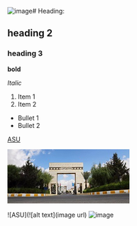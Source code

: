 ![image](https://github.com/SadeelAboalrub/SDD/assets/93833983/61250995-090b-4104-b334-8943e5b7a65a)# Heading:
## heading 2
### heading 3
**bold**


_Italic_
1. Item 1
2. Item 2
- Bullet 1
- Bullet 2

[ASU](https://www.asu.edu.jo/en/Pages/default.aspx)

![ASU](Doc/images/asu.png)

![ASU](![alt text](image url)
![image](https://www.google.com/imgres?imgurl=https%3A%2F%2Fwww.asu.edu.jo%2Far%2FNews%2FPublishingImages%2F362%2FASU-22.JPG%3FRenditionID%3D8&tbnid=LraUGVDxT3WkKM&vet=12ahUKEwi5vv7n3M-CAxW9nv0HHd2FBUEQMygDegQIARBR..i&imgrefurl=https%3A%2F%2Fwww.asu.edu.jo%2Fen%2FNews%2F&docid=2PEPgmIw0N9knM&w=1600&h=800&q=applied%20science%20university&ved=2ahUKEwi5vv7n3M-CAxW9nv0HHd2FBUEQMygDegQIARBR)


